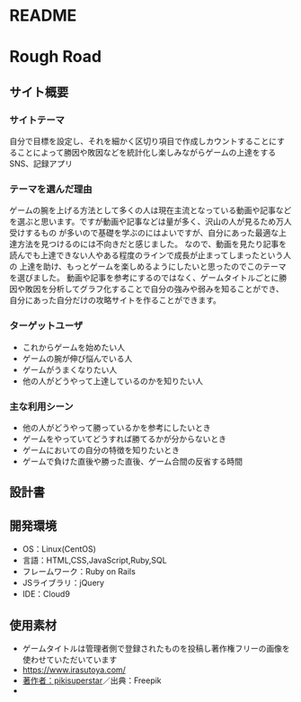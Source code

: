 # README


# Rough Road

## サイト概要
### サイトテーマ
自分で目標を設定し、それを細かく区切り項目で作成しカウントすることにすることによって勝因や敗因などを統計化し楽しみながらゲームの上達をするSNS、記録アプリ

### テーマを選んだ理由
ゲームの腕を上げる方法として多くの人は現在主流となっている動画や記事などを選ぶと思います。ですが動画や記事などは量が多く、沢山の人が見るため万人受けするもの
が多いので基礎を学ぶのにはよいですが、自分にあった最適な上達方法を見つけるのには不向きだと感じました。
なので、動画を見たり記事を読んでも上達できない人やある程度のラインで成長が止まってしまったという人の
上達を助け、もっとゲームを楽しめるようにしたいと思ったのでこのテーマを選びました。
動画や記事を参考にするのではなく、ゲームタイトルごとに勝因や敗因を分析してグラフ化することで自分の強みや弱みを知ることができ、
自分にあった自分だけの攻略サイトを作ることができます。


### ターゲットユーザ
- これからゲームを始めたい人
- ゲームの腕が伸び悩んでいる人
- ゲームがうまくなりたい人
- 他の人がどうやって上達しているのかを知りたい人

### 主な利用シーン
- 他の人がどうやって勝っているかを参考にしたいとき
- ゲームをやっていてどうすれば勝てるかが分からないとき
- ゲームにおいての自分の特徴を知りたいとき
- ゲームで負けた直後や勝った直後、ゲーム合間の反省する時間

## 設計書

## 開発環境
- OS：Linux(CentOS)
- 言語：HTML,CSS,JavaScript,Ruby,SQL
- フレームワーク：Ruby on Rails
- JSライブラリ：jQuery
- IDE：Cloud9

## 使用素材
- ゲームタイトルは管理者側で登録されたものを投稿し著作権フリーの画像を使わせていただいています
- https://www.irasutoya.com/
- <a href="https://jp.freepik.com/free-vector/abstract-neon-lights-background-design_9694001.htm#query=game&position=12&from_view=keyword">著作者：pikisuperstar</a>／出典：Freepik
- 